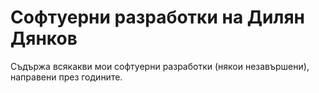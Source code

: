 # Софтуерни разработки на Дилян Дянков
Съдържа всякакви мои софтуерни разработки (някои незавършени), направени през годините.
